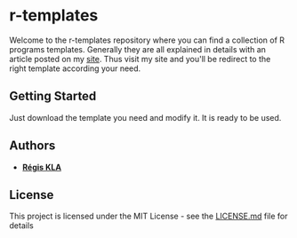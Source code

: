 # r-templates

Welcome to the r-templates repository where you can find a collection of R programs templates. 
Generally they are all explained in details with an article posted on my [site](https://klaregis-portal.appspot.com/).
Thus visit my site and you'll be redirect to the right template according your need.

## Getting Started                                                                                                      
                                                                                                                        
Just download the template you need and modify it. It is ready to be used.
                                                                                                                       
## Authors                                                                                                              
                                                                                                                        
* [**Régis KLA**](https://klaregis-portal.appspot.com/)                                  
                                                                                                                       
## License                                                                                                              
                                                                                                                        
This project is licensed under the MIT License - see the [LICENSE.md](MIT-LICENSE.md) file for details 


          

